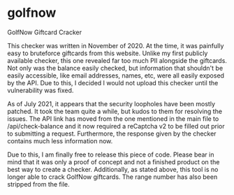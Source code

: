 # golfnow
GolfNow Giftcard Cracker

This checker was written in November of 2020. At the time, it was painfully easy to bruteforce giftcards from this website. Unlike my first publicly available checker, this one revealed far too much PII alongside the giftcards. Not only was the balance easily checked, but information that shouldn't be easily accessible, like email addresses, names, etc, were all easily exposed by the API. Due to this, I decided I would not upload this checker until the vulnerability was fixed. 

As of July 2021, it appears that the security loopholes have been mostly patched. It took the team quite a while, but kudos to them for resolving the issues. The API link has moved from the one mentioned in the main file to /api/check-balance and it now required a reCaptcha v2 to be filled out prior to submitting a request. Furthermore, the response given by the checker contains much less information now. 

Due to this, I am finally free to release this piece of code. Please bear in mind that it was only a proof of concept and not a finished product on the best way to create a checker. Additionally, as stated above, this tool is no longer able to crack GolfNow giftcards. The range number has also been stripped from the file. 
